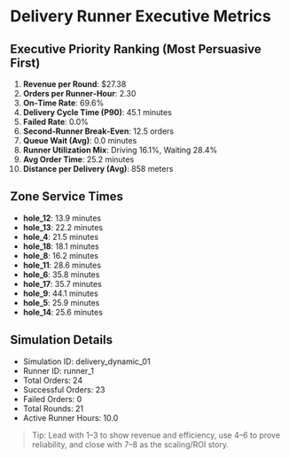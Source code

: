 # Delivery Runner Executive Metrics

## Executive Priority Ranking (Most Persuasive First)
1. **Revenue per Round**: $27.38
2. **Orders per Runner‑Hour**: 2.30
3. **On‑Time Rate**: 69.6%
4. **Delivery Cycle Time (P90)**: 45.1 minutes
5. **Failed Rate**: 0.0%
6. **Second‑Runner Break‑Even**: 12.5 orders
7. **Queue Wait (Avg)**: 0.0 minutes
8. **Runner Utilization Mix**: Driving 16.1%, Waiting 28.4%
9. **Avg Order Time**: 25.2 minutes
10. **Distance per Delivery (Avg)**: 858 meters

## Zone Service Times
- **hole_12**: 13.9 minutes
- **hole_13**: 22.2 minutes
- **hole_4**: 21.5 minutes
- **hole_18**: 18.1 minutes
- **hole_8**: 16.2 minutes
- **hole_11**: 28.6 minutes
- **hole_6**: 35.8 minutes
- **hole_17**: 35.7 minutes
- **hole_9**: 44.1 minutes
- **hole_5**: 25.9 minutes
- **hole_14**: 25.6 minutes


## Simulation Details
- Simulation ID: delivery_dynamic_01
- Runner ID: runner_1
- Total Orders: 24
- Successful Orders: 23
- Failed Orders: 0
- Total Rounds: 21
- Active Runner Hours: 10.0

> Tip: Lead with 1–3 to show revenue and efficiency, use 4–6 to prove reliability, and close with 7–8 as the scaling/ROI story.
